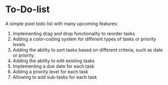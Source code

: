 # To-Do-list
A simple pixel todo list with many upcoming features:
1) Implementing drag and drop functionality to reorder tasks
2) Adding a color-coding system for different types of tasks or priority levels
3) Adding the ability to sort tasks based on different criteria, such as date or priority.
4) Adding the ability to edit existing tasks
5) Implementing a due date for each task
6) Adding a priority level for each task
7) Allowing to add sub-tasks for each task
